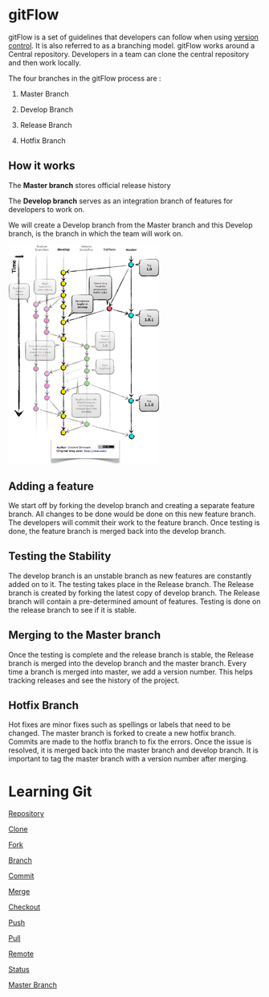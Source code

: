 # gitFlow

gitFlow is a set of guidelines that developers can follow when using [version control](https://git-scm.com/book/en/v2/Getting-Started-About-Version-Control). It is also referred to as a branching model. gitFlow works around a Central repository. Developers in a team can clone the central repository and then work locally. 

The four branches in the gitFlow process are :

1. Master Branch

2. Develop Branch

3. Release Branch

4. Hotfix Branch

## How it works

The **Master branch** stores official release history

The **Develop branch** serves as an integration branch of features for developers to work on.

We will create a Develop branch from the Master branch and this Develop branch, is the branch in which the team will work on.

<img src="Screenshots/gitFlow.png" width="300">

## Adding a feature

We start off by forking the develop branch and creating a separate feature branch. All changes to be done would be done on this new feature branch.
The developers will commit their work to the feature branch. Once testing is done, the feature branch is merged back into the develop branch.

## Testing the Stability

The develop branch is an unstable branch as new features are constantly added on to it. The testing takes place in the Release branch.
The Release branch is created by forking the latest copy of develop branch. The Release branch will contain a pre-determined amount of features. Testing is done on the release branch to see if it is stable.

## Merging to the Master branch

Once the testing is complete and the release branch is stable, the Release branch is merged into the develop branch and the master branch. Every time a branch is merged into master, we add a version number. This helps  tracking releases and see the history of the project.

## Hotfix Branch

Hot fixes are minor fixes such as spellings or labels that need to be changed. The master branch is forked to create a new hotfix branch. Commits are made to the hotfix branch to fix the errors. Once the issue is resolved, it is merged back into the master branch and develop branch. It is important to tag the master branch with a version number after merging.

# Learning Git

[Repository](repository.md)

[Clone](clone1.md)

[Fork](fork.md)

[Branch](branch.md)

[Commit](commit.md)

[Merge](merge.md)

[Checkout](checkout.md)

[Push](push.md)

[Pull](pull.md)

[Remote](remote.md)

[Status](status.md)

[Master Branch](masterbranch.md)
